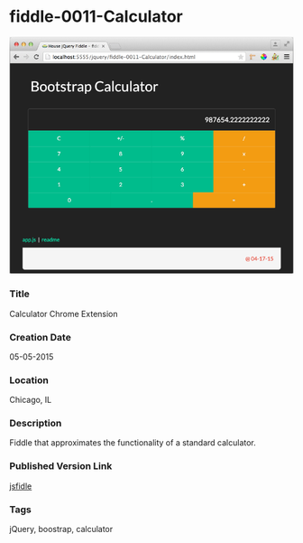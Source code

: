 fiddle-0011-Calculator
======

![Screenshot](screenshot.png)


### Title

Calculator Chrome Extension


### Creation Date

05-05-2015


### Location

Chicago, IL


### Description

Fiddle that approximates the functionality of a standard calculator.


### Published Version Link

[jsfidle](http://jsfiddle.net/bradyhouse/c7a6fqgv/)


### Tags

jQuery, boostrap, calculator

